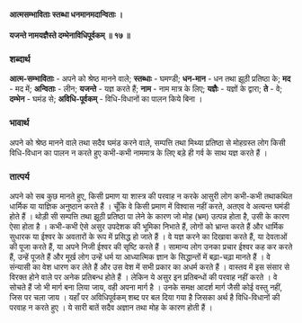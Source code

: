 #### आत्मसम्भाविताः स्तब्धा धनमानमदान्विताः ।
#### यजन्ते नामयज्ञैस्ते दम्भेनाविधिपूर्वकम् ॥ १७ ॥

### शब्दार्थ

**आत्म-सम्भाविताः** - अपने को श्रेष्ठ मानने वाले; **स्तब्धाः** - घमण्डी; **धन-मान** - धन तथा झूठी प्रतिष्ठा के; **मद** - मद में; **अन्विताः** - लीन; **यजन्ते** - यज्ञ करते हैं; **नाम** - नाम मात्र के लिए; **यज्ञैः** - यज्ञों के द्वारा; **ते** - वे; **दम्भेन** - घमंड से; **अविधि-पूर्वकम्** - विधि-विधानों का पालन किये बिना ।

### भावार्थ

अपने को श्रेष्ठ मानने वाले तथा सदैव घमंड करने वाले, सम्पत्ति तथा मिथ्या प्रतिष्ठा से मोहग्रस्त लोग किसी विधि-विधान का पालन न करते हुए कभी-कभी नाममात्र के लिए बड़े ही गर्व के साथ यज्ञ करते हैं ।

### तात्पर्य

अपने को सब कुछ मानते हुए, किसी प्रमाण या शास्त्र की परवाह न करके आसुरी लोग कभी-कभी तथाकथित धार्मिक या याज्ञिक अनुष्ठान करते हैं । चूँकि वे किसी प्रमाण में विश्वास नहीं करते, अतएव वे अत्यन्त घमंडी होते हैं । थोड़ी सी सम्पत्ति तथा झूठी प्रतिष्ठा पा लेने के कारण जो मोह (भ्रम) उत्पन्न होता है, उसी के कारण ऐसा होता है । कभी-कभी ऐसे असुर उपदेशक की भूमिका निभाते हैं, लोगों को भ्रान्त करते हैं और धार्मिक सुधारक या ईश्वर के अवतारों के रूप में प्रसिद्ध हो जाते हैं । वे यज्ञ करने का दिखावा करते हैं, या देवताओं की पूजा करते हैं, या अपने निजी ईश्वर की सृष्टि करते हैं । सामान्य लोग उनका प्रचार ईश्वर कह कर करते हैं, उन्हें पूजते हैं और मूर्ख लोग उन्हें धर्म या आध्यात्मिक ज्ञान के सिद्धान्तों में बढ़ा-चढ़ा मानते हैं । वे संन्यासी का वेश धारण कर लेते हैं और उस वेश में सभी प्रकार का अधर्म करते हैं । वास्तव में इस संसार से विरक्त होने वाले पर अनेक प्रतिबन्ध होते हैं । लेकिन ये असुर इन प्रतिबन्धों की परवाह नहीं करते । वे सोचते हैं जो भी मार्ग बना लिया जाय, वही अपना मार्ग है । उनके समक्ष आदर्श मार्ग जैसी कोई वस्तु नहीं, जिस पर चला जाय । यहाँ पर अविधिपूर्वकम् शब्द पर बल दिया गया है जिसका अर्थ है विधि-विधानों की परवाह न करते हुए । ये सारी बातें सदैव अज्ञान तथा मोह के कारण होती हैं ।